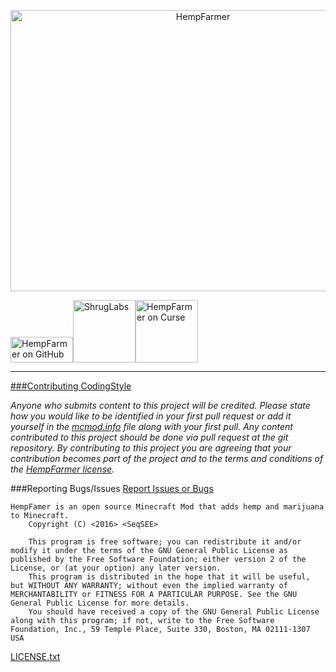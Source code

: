 <p align="center"><img src="https://s25.postimg.org/4fflfyq0f/hempfarmer.png" alt="HempFarmer" height="450" width="600"></p>

<p><a href="https://github.com/MinecraftModDevelopment/HempFarmer"><img src="https://github.com/MinecraftModDevelopment/HempFarmer/raw/gh-pages/images/GitHub_Logo.png" alt="HempFarmer on GitHub" width="100" height="41"></a><a href="http://shruglabs.com/"><img src="https://github.com/MinecraftModDevelopment/HempFarmer/raw/gh-pages/images/ShrugLabs-Logo.PNG" alt="ShrugLabs" width="100" height="100"><a href="https://minecraft.curseforge.com/projects/hempfarmer"><img src="https://github.com/MinecraftModDevelopment/HempFarmer/raw/gh-pages/images/HempFarmer-Curse.PNG" alt="HempFarmer on Curse" width="100" height="100"></p>

---
###Contributing
[CodingStyle](https://github.com/MinecraftModDevelopment/HempFarmer/blob/master/CodingStyle.md)

_Anyone who submits content to this project will be credited. Please state how you would like to be identified in your first pull request or add it yourself in the [mcmod.info](https://github.com/MinecraftModDevelopment/HempFarmer/blob/master/src/main/resources/mcmod.info#L9-L10) file along with your first pull.
Any content contributed to this project should be done via pull request at the git repository.
By contributing to this project you are agreeing that your contribution becomes part of the project and to the terms and conditions of the [HempFarmer license](https://raw.githubusercontent.com/MinecraftModDevelopment/HempFarmer/master/LICENSE.txt)._

###Reporting Bugs/Issues
[Report Issues or Bugs](https://github.com/MinecraftModDevelopment/HempFarmer/issues)

```
HempFamer is an open source Minecraft Mod that adds hemp and marijuana to Minecraft.
    Copyright (C) <2016> <SeqSEE>
    
    This program is free software; you can redistribute it and/or modify it under the terms of the GNU General Public License as published by the Free Software Foundation; either version 2 of the License, or (at your option) any later version.
    This program is distributed in the hope that it will be useful, but WITHOUT ANY WARRANTY; without even the implied warranty of MERCHANTABILITY or FITNESS FOR A PARTICULAR PURPOSE. See the GNU General Public License for more details.
    You should have received a copy of the GNU General Public License along with this program; if not, write to the Free Software Foundation, Inc., 59 Temple Place, Suite 330, Boston, MA 02111-1307 USA
```
[LICENSE.txt](https://raw.githubusercontent.com/MinecraftModDevelopment/HempFarmer/master/LICENSE.txt)
